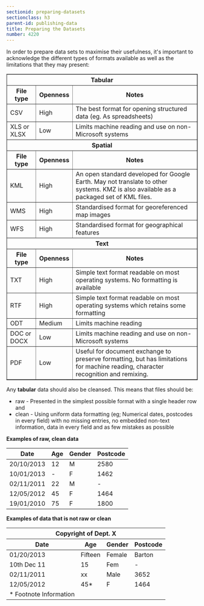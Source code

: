 ```yaml
---
sectionid: preparing-datasets
sectionclass: h3
parent-id: publishing-data
title: Preparing the Datasets
number: 4220
---
```


In order to prepare data sets to maximise their usefulness, it's important to acknowledge the different types of formats available as well as the limitations that they may present:

<table border="1">
  <thead>
    <th colspan="3">Tabular</th>
    <tr>
      <th>File type</th>
      <th>Openness</th>
      <th>Notes</th>
    </tr>
  </thead>
  <tbody>
    <tr>
      <td>CSV</td>
      <td>High</td>
      <td>The best format for opening structured data (eg. As spreadsheets)</td>
    </tr>
    <tr>
      <td>XLS or XLSX</td>
      <td>Low</td>
      <td>Limits machine reading and use on non-Microsoft systems</td>
  </tbody>
  <thead>
    <th colspan="3">Spatial</th>
    <tr>
      <th>File type</th>
      <th>Openness</th>
      <th>Notes</th>
    </tr>
  </thead>
  <tbody>
    <tr>
      <td>KML</td>
      <td>High</td>
      <td>An open standard developed for Google Earth. May not translate to other systems. KMZ is also available as a packaged set of KML files.</td>
    </tr>
    <tr>
      <td>WMS</td>
      <td>High</td>
      <td>Standardised format for georeferenced map images</td>
    </tr>
    <tr>
      <td>WFS</td>
      <td>High</td>
      <td>Standardised format for geographical features</td>
    </tr>
  </tbody>
  <thead>
    <th colspan="3">Text</th>
    <tr>
      <th>File type</th>
      <th>Openness</th>
      <th>Notes</th>
    </tr>
  </thead>
  <tbody>
    <tr>
      <td>TXT</td>
      <td>High</td>
      <td>Simple text format readable on most operating systems. No formatting is available</td>
    </tr>
    <tr>
      <td>RTF</td>
      <td>High</td>
      <td>Simple text format readable on most operating systems which retains some formatting</td>
    </tr>
    <tr>
      <td>ODT</td>
      <td>Medium</td>
      <td>Limits machine reading</td>
    </tr>
    <tr>
      <td>DOC or DOCX</td>
      <td>Low</td>
      <td>Limits machine reading and use on non-Microsoft systems</td>
    </tr>
    <tr>
      <td>PDF</td>
      <td>Low</td>
      <td>Useful for document exchange to preserve formatting, but has limitations for machine reading, character recognition and remixing.</td>
  </tbody>
</table>

Any **tabular** data should also be cleansed. This means that files should be:

  - raw - Presented in the simplest possible format with a single header row and
  - clean - Using uniform data formatting (eg; Numerical dates, postcodes in every field) with no missing entries, no embedded non-text information, data in every field and as few mistakes as possible

**Examples of raw, clean data**
<table>
  <thead>
    <tr>
      <th>Date</th>
      <th>Age</th>
      <th>Gender</thSchedule regular updatesupdates>
      <th>Postcode</th>
    </tr>
  </thead>
  <tbody>
    <tr>
      <td>20/10/2013</td>
      <td>12</td>
      <td>M</td>
      <td>2580</td>
    </tr>
    <tr>
      <td>10/01/2013</td>
      <td>-</td>
      <td>F</td>
      <td>1462</td>
    </tr>
    <tr>
      <td>02/11/2011</td>
      <td>22</td>
      <td>M</td>
      <td>-</td>
    </tr>
    <tr>
      <td>12/05/2012</td>
      <td>45</td>
      <td>F</td>
      <td>1464</td>
    </tr>
    <tr>
      <td>19/01/2010</td>
      <td>75</td>
      <td>F</td>
      <td>1800</td>
    </tr>
  </tbody>
</table>

**Examples of data that is not raw or clean**

<table>
  <thead>
    <tr>
      <th colspan="4">Copyright of Dept. X</th>
    </tr>
    <tr>
      <th>Date</th>
      <th>Age</th>
      <th>Gender</th>
      <th>Postcode</th>
    </tr>
  </thead>
  <tbody>
    <tr>
      <td>01/20/2013</td>
      <td>Fifteen</td>
      <td>Female</td>
      <td>Barton</td>
    </tr>
    <tr>
      <td>10th Dec 11</td>
      <td>15</td>
      <td>Fem</td>
      <td>-</td>
    </tr>
    <tr>
      <td>02/11/2011</td>
      <td>xx</td>
      <td>Male</td>
      <td>3652</td>
    </tr>
    <tr>
      <td>12/05/2012</td>
      <td>45*</td>
      <td>F</td>
      <td>1464</td>
    </tr>
    <tr>
      <td>* Footnote Information</td>
      <td></td>
      <td></td>
      <td></td>
    </tr>
  </tbody>
</table>

